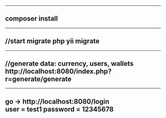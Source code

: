 ----------------------------
composer install
----------------------------

---------------------------
//start migrate
php yii migrate
---------------------------

---------------------------
//generate data: currency, users, wallets
http://localhost:8080/index.php?r=generate/generate
---------------------------

---------------------------
go -> http://localhost:8080/login  
user = test1 password = 12345678
---------------------------
